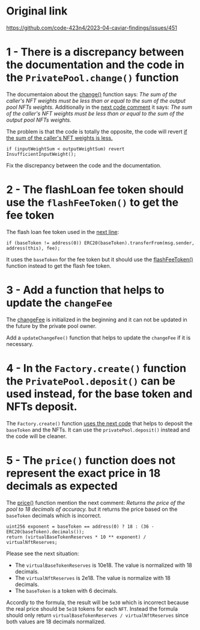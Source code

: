 # Original link
https://github.com/code-423n4/2023-04-caviar-findings/issues/451

1 - There is a discrepancy between the documentation and the code in the ```PrivatePool.change()``` function
==

The documentaion about the [change()](https://docs.caviar.sh/technical-reference/custom-pools/smart-contract-api/privatepool#change) function says: *The sum of the caller's NFT weights must be less than or equal to the sum of the output pool NFTs weights.* Additionally in the [next code comment](https://github.com/code-423n4/2023-04-caviar/blob/cd8a92667bcb6657f70657183769c244d04c015c/src/PrivatePool.sol#L376) it says: *The sum of the caller's NFT weights must be less than or equal to the sum of the output pool NFTs weights.*

The problem is that the code is totally the opposite, the code will revert [if the sum of the caller's NFT weights is less.](https://github.com/code-423n4/2023-04-caviar/blob/cd8a92667bcb6657f70657183769c244d04c015c/src/PrivatePool.sol#L413)

```solidity
if (inputWeightSum < outputWeightSum) revert InsufficientInputWeight();
```

Fix the discrepancy between the code and the documentation.

2 - The flashLoan fee token should use the ```flashFeeToken()``` to get the fee token
==

The flash loan fee token used in the [next line](https://github.com/code-423n4/2023-04-caviar/blob/cd8a92667bcb6657f70657183769c244d04c015c/src/PrivatePool.sol#L651):

```solidity
if (baseToken != address(0)) ERC20(baseToken).transferFrom(msg.sender, address(this), fee);
```

It uses the ```baseToken``` for the fee token but it should use the [flashFeeToken()](https://github.com/code-423n4/2023-04-caviar/blob/cd8a92667bcb6657f70657183769c244d04c015c/src/PrivatePool.sol#L755) function instead to get the flash fee token.

3 - Add a function that helps to update the ```changeFee```
==

The [changeFee](https://github.com/code-423n4/2023-04-caviar/blob/cd8a92667bcb6657f70657183769c244d04c015c/src/PrivatePool.sol#L179) is initialized in the beginning and it can not be updated in the future by the private pool owner.

Add a ```updateChangeFee()``` function that helps to update the ```changeFee``` if it is necessary.

4 - In the ```Factory.create()``` function the ```PrivatePool.deposit()``` can be used instead, for the base token and NFTs deposit.
==

The ```Factory.create()``` function [uses the next code](https://github.com/code-423n4/2023-04-caviar/blob/main/src/Factory.sol#L110-L121) that helps to deposit the ```baseToken``` and the NFTs. It can use the ```privatePool.deposit()``` instead and the code will be cleaner.

5 - The ```price()``` function does not represent the exact price in 18 decimals as expected
==

The [price()](https://github.com/code-423n4/2023-04-caviar/blob/cd8a92667bcb6657f70657183769c244d04c015c/src/PrivatePool.sol#L742) function mention the next comment: *Returns the price of the pool to 18 decimals of accuracy.* but it returns the price based on the ```baseToken``` decimals which is incorrect.

```solidity
uint256 exponent = baseToken == address(0) ? 18 : (36 - ERC20(baseToken).decimals());
return (virtualBaseTokenReserves * 10 ** exponent) / virtualNftReserves;
```

Please see the next situation:

- The ```virtualBaseTokenReserves``` is 10e18. The value is normalized with 18 decimals.
- The ```virtualNftReserves``` is 2e18. The value is normalize with 18 decimals.
- The ```baseToken``` is a token with 6 decimals.

Accordly to the formula, the result will be ```5e30``` which is incorrect because the real price should be ```5e18``` tokens for each ```NFT```. Instead the formula should only return ```virtualBaseTokenReserves / virtualNftReserves``` since both values are 18 decimals normalized.


